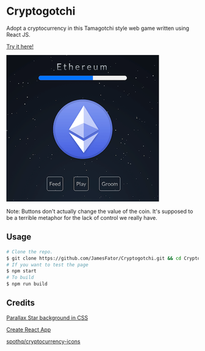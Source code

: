 # Cryptogotchi
Adopt a cryptocurrency in this Tamagotchi style web game written using React JS.

[Try it here!](https://jamesfator.com/cryptogotchi/)

![Screenshot](/cryptogotchi.png)

Note: Buttons don't actually change the value of the coin. It's supposed to be a terrible metaphor for the lack of control we really have.

## Usage
```bash
# Clone the repo.
$ git clone https://github.com/JamesFator/Cryptogotchi.git && cd Cryptogotchi
# If you want to test the page
$ npm start
# To build
$ npm run build
```

## Credits

[Parallax Star background in CSS](https://codepen.io/saransh/pen/BKJun)

[Create React App](https://github.com/facebook/create-react-app)

[spothq/cryptocurrency-icons](https://github.com/spothq/cryptocurrency-icons)
